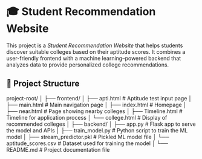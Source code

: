 # 🎓 Student Recommendation Website

This project is a *Student Recommendation Website* that helps students discover suitable colleges based on their aptitude scores. It combines a user-friendly frontend with a machine learning–powered backend that analyzes data to provide personalized college recommendations.


## 📁 Project Structure

project-root/
│
├── frontend/
│ ├── apti.html # Aptitude test input page
│ ├── main.html # Main navigation page
│ ├── index.html # Homepage
│ ├── near.html # Page showing nearby colleges
│ ├── Timeline.html # Timeline for application process
│ └── college.html # Display of recommended colleges
│
├── backend/
│ ├── app.py # Flask app to serve the model and APIs
│ ├── train_model.py # Python script to train the ML model
│ ├── stream_predictor.pkl # Pickled ML model file
│ └── aptitude_scores.csv # Dataset used for training the model
│
└── README.md # Project documentation file
